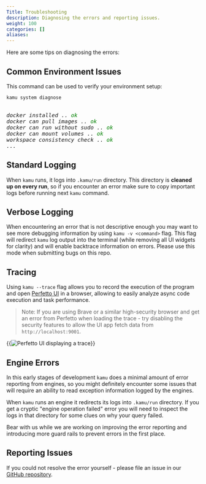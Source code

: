 ```yaml
---
Title: Troubleshooting
description: Diagnosing the errors and reporting issues.
weight: 100
categories: []
aliases:
---
```


Here are some tips on diagnosing the errors:

## Common Environment Issues
This command can be used to verify your environment setup:

```sh
kamu system diagnose
```
<pre><i>
docker installed .. <span style="color:green">ok</span>
docker can pull images .. <span style="color:green">ok</span>
docker can run without sudo .. <span style="color:green">ok</span>
docker can mount volumes .. <span style="color:green">ok</span>
workspace consistency check .. <span style="color:green">ok</span>
...
</i></pre>

## Standard Logging
When `kamu` runs, it logs into `.kamu/run` directory. This directory is **cleaned up on every run**, so if you encounter an error make sure to copy important logs before running next `kamu` command.

## Verbose Logging
When encountering an error that is not descriptive enough you may want to see more debugging information by using `kamu -v <command>` flag. This flag will redirect `kamu` log output into the terminal (while removing all UI widgets for clarity) and will enable backtrace information on errors. Please use this mode when submitting bugs on this repo.

## Tracing
Using `kamu --trace` flag allows you to record the execution of the program and open [Perfetto UI](https://perfetto.dev/) in a browser, allowing to easily analyze async code execution and task performance.

> Note: If you are using Brave or a similar high-security browser and get an error from Perfetto when loading the trace - try disabling the security features to allow the UI app fetch data from `http://localhost:9001`.

{{<image filename="/images/cli/index/trace-perfetto.png" alt="Perfetto UI displaying a trace">}}

## Engine Errors
In this early stages of development `kamu` does a minimal amount of error reporting from engines, so you might definitely encounter some issues that will require an ability to read exception information logged by the engines.

When `kamu` runs an engine it redirects its logs into `.kamu/run` directory. If you get a cryptic "engine operation failed" error you will need to inspect the logs in that directory for some clues on why your query failed.

Bear with us while we are working on improving the error reporting and introducing more guard rails to prevent errors in the first place.

## Reporting Issues
If you could not resolve the error yourself - please file an issue in our [GitHub repository](https://github.com/kamu-data/kamu-cli).
